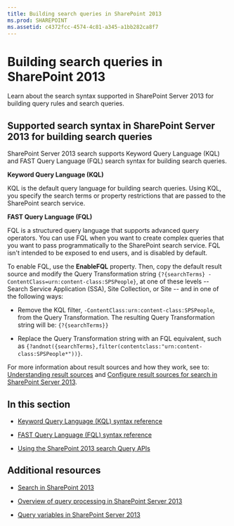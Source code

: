 ```yaml
---
title: Building search queries in SharePoint 2013
ms.prod: SHAREPOINT
ms.assetid: c4372fcc-4574-4c81-a345-a1bb282ca8f7
---
```



# Building search queries in SharePoint 2013
Learn about the search syntax supported in SharePoint Server 2013 for building query rules and search queries.
## Supported search syntax in SharePoint Server 2013 for building search queries
<a name="SP15Buildquery_support"> </a>

SharePoint Server 2013 search supports Keyword Query Language (KQL) and FAST Query Language (FQL) search syntax for building search queries.
  
    
    
 **Keyword Query Language (KQL)**
  
    
    
KQL is the default query language for building search queries. Using KQL, you specify the search terms or property restrictions that are passed to the SharePoint search service.
  
    
    
 **FAST Query Language (FQL)**
  
    
    
FQL is a structured query language that supports advanced query operators. You can use FQL when you want to create complex queries that you want to pass programmatically to the SharePoint search service. FQL isn't intended to be exposed to end users, and is disabled by default. 
  
    
    
To enable FQL, use the **EnableFQL** property. Then, copy the default result source and modify the Query Transformation string `{?{searchTerms} -ContentClass=urn:content-class:SPSPeople}`, at one of these levels -- Search Service Application (SSA), Site Collection, or Site -- and in one of the following ways:
  
    
    

- Remove the KQL filter,  `-ContentClass:urn:content-class:SPSPeople`, from the Query Transformation. The resulting Query Transformation string will be:  `{?{searchTerms}}`
    
  
- Replace the Query Transformation string with an FQL equivalent, such as  `{?andnot({searchTerms},filter(contentclass:"urn:content-class:SPSPeople*"))}`.
    
  
For more information about result sources and how they work, see to:  [Understanding result sources](http://office.microsoft.com/en-us/support/sharepoint/sharepointsearch/understanding-result-sources-HA102848849.aspx) and [Configure result sources for search in SharePoint Server 2013](http://technet.microsoft.com/en-us/library/jj683115%28v=office.15%29.aspx).
  
    
    

## In this section
<a name="SP15Buildquery_support"> </a>


-  [Keyword Query Language (KQL) syntax reference](keyword-query-language-kql-syntax-reference.md)
    
  
-  [FAST Query Language (FQL) syntax reference](fast-query-language-fql-syntax-reference.md)
    
  
-  [Using the SharePoint 2013 search Query APIs](using-the-sharepoint-2013-search-query-apis.md)
    
  

## Additional resources
<a name="SP15Buildquery_addlresources"> </a>


-  [Search in SharePoint 2013](search-in-sharepoint-2013.md)
    
  
-  [Overview of query processing in SharePoint Server 2013](http://technet.microsoft.com/en-us/library/jj219620%28v=office.15%29.aspx)
    
  
-  [Query variables in SharePoint Server 2013](http://technet.microsoft.com/en-us/library/jj683123.aspx)
    
  

